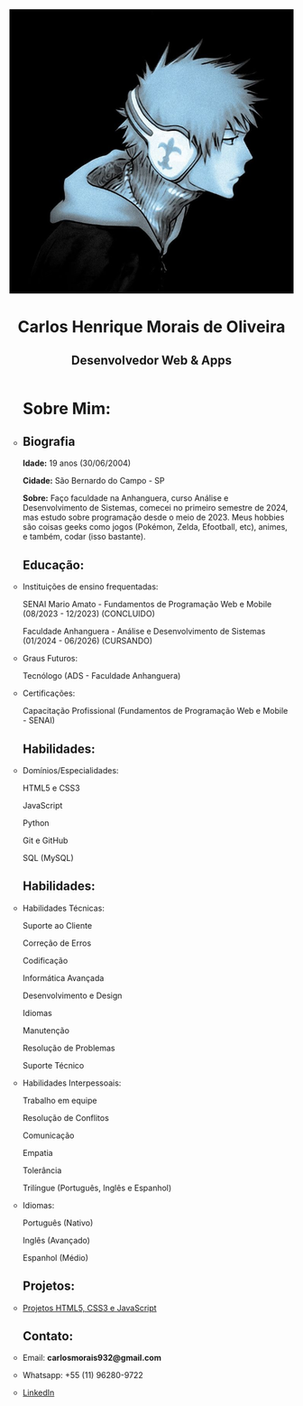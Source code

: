 <html lang="pt-br">
<head>
    <meta charset="UTF-8">
    <meta name="viewport" content="width=device-width, initial-scale=1.0">
    <title>Carlos Henrique - Portfólio</title>
    <link rel="stylesheet" href="css/style.css">
    <link rel="icon" type="image/x-icon" href="images/favicon.ico">
</head>
<body>
    <header>
        <img src="images/foto_perfil.jpg" alt="Foto de Perfil">
        <h1 class="head">Carlos Henrique Morais de Oliveira</h1>
            <h2 class="head">Desenvolvedor Web & Apps</h2>
    </header>
    <ul style="list-style-type:circle;">
        <h1>Sobre Mim:</h1>
            <li><h2>Biografia</h2>
            <p><strong>Idade:</strong> 19 anos (30/06/2004)</p>
            <p><strong>Cidade:</strong> São Bernardo do Campo - SP</p>
            <p><strong>Sobre:</strong> Faço faculdade na Anhanguera, curso Análise e Desenvolvimento de Sistemas, comecei no primeiro semestre de 2024, mas estudo sobre programação desde o meio de 2023. Meus hobbies são coisas geeks como jogos (Pokémon, Zelda, Efootball, etc), animes, e também, codar (isso bastante).</p></li>
        <h2>Educação:</h2>
            <li><p>Instituições de ensino frequentadas:
                <p>SENAI Mario Amato - Fundamentos de Programação Web e Mobile <br> (08/2023 - 12/2023) (CONCLUIDO)</p>
                <p>Faculdade Anhanguera - Análise e Desenvolvimento de Sistemas <br> (01/2024 - 06/2026) (CURSANDO)</p>
            </p></li>
            <li><p>Graus Futuros:</p> 
                <p>Tecnólogo (ADS - Faculdade Anhanguera)</p></li>
            <li><p>Certificações: 
                <p>Capacitação Profissional (Fundamentos de Programação Web e Mobile - SENAI)
            </p>
        <h2>Habilidades:</h2>
            <li><p>Domínios/Especialidades:
                <p>HTML5 e CSS3</p>
                <p>JavaScript</p>
                <p>Python</p>
                <p>Git e GitHub</p>
                <p>SQL (MySQL)</p></p></li>
        <h2>Habilidades:</h2>
            <li><p>Habilidades Técnicas:
                <p>Suporte ao Cliente</p>
                <p>Correção de Erros</p>
                <p>Codificação</p>
                <p>Informática Avançada</p>
                <p>Desenvolvimento e Design</p>
                <p>Idiomas</p>
                <p>Manutenção</p>
                <p>Resolução de Problemas</p>
                <p>Suporte Técnico</p></p></li>
            <li><p>Habilidades Interpessoais: 
                <p>Trabalho em equipe</p>
                <p>Resolução de Conflitos</p>
                <p>Comunicação</p>
                <p>Empatia</p>
                <p>Tolerância</p>
                <p>Trilíngue (Português, Inglês e Espanhol)</p>
            </p></li>
            <li><p>Idiomas:
                <p>Português (Nativo)</p>
                <p>Inglês (Avançado)</p>
                <p>Espanhol (Médio)</p>
            </p></li>
        <h2>Projetos:</h2>
            <li><p><a href="https://github.com/carloshenriquemorais" target="_blank">Projetos HTML5, CSS3 e JavaScript</a></p></li>
        <h2>Contato:</h2>
            <li><p>Email: <strong>carlosmorais932@gmail.com</strong></p></li>
            <li><p>Whatsapp: +55 (11) 96280-9722</p></li>
            <li><p><a href="www.linkedin.com/in/carlos-henrique-morais-de-oliveira-6a4760315" target="_blank">LinkedIn</a></p></li>
